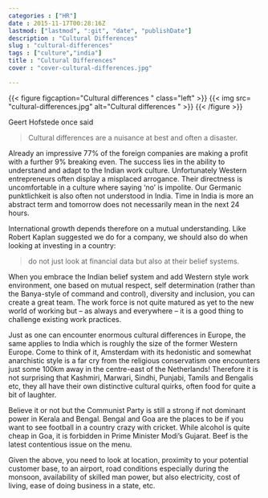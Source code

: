 ```yaml
---
categories : ["HR"]
date : 2015-11-17T00:28:16Z
lastmod: ["lastmod", ":git", "date", "publishDate"]
description : "Cultural Differences"
slug : "cultural-differences"
tags : ["culture","india"]
title : "Cultural Differences"
cover : "cover-cultural-differences.jpg"

---
```


{{< figure figcaption="Cultural differences " class="left" >}}
	{{< img src= "cultural-differences.jpg"  alt="Cultural differences " >}}
{{< /figure >}}


Geert Hofstede once said 
> Cultural differences are a nuisance at best and often a disaster.

Already an impressive 77% of the foreign companies are making a profit with a further 9% breaking even. The success lies in the ability to understand and adapt to the Indian work culture. Unfortunately Western entrepreneurs often display a misplaced arrogance. Their directness is uncomfortable in a culture where saying ‘no’ is impolite. Our Germanic punktlichkeit is also often not understood in India. Time in India is more an abstract term and tomorrow does not necessarily mean in the next 24 hours.

International growth depends therefore on a mutual understanding. Like Robert Kaplan suggested we do for a company, we should also do when looking at investing in a country:

> do not just look at financial data but also at their belief systems.

When you embrace the Indian belief system and add Western style work environment, one based on mutual respect, self determination (rather than the Banya-style of command and control), diversity and inclusion, you can create a great team. The work force is not quite matured as yet to the new world of working but – as always and everywhere – it is a good thing to challenge existing work practices.

Just as one can encounter enormous cultural differences in Europe, the same applies to India which is roughly the size of the former Western Europe. Come to think of it, Amsterdam with its hedonistic and somewhat anarchistic style is a far cry from the religious conservatism one encounters just some 100km away in the centre-east of the Netherlands! Therefore it is not surprising that Kashmiri, Marwari, Sindhi, Punjabi, Tamils and Bengalis etc, they all have their own distinctive cultural quirks, often food for quite a bit of laughter.

Believe it or not but the Communist Party is still a strong if not dominant power in Kerala and Bengal. Bengal and Goa are the places to be if you want to see football in a country crazy with cricket. While alcohol is quite cheap in Goa, it is forbidden in Prime Minister Modi’s Gujarat. Beef is the latest contentious issue on the menu.

Given the above, you need to look at location, proximity to your potential customer base, to an airport, road conditions especially during the monsoon, availability of skilled man power, but also electricity, cost of living, ease of doing business in a state, etc.